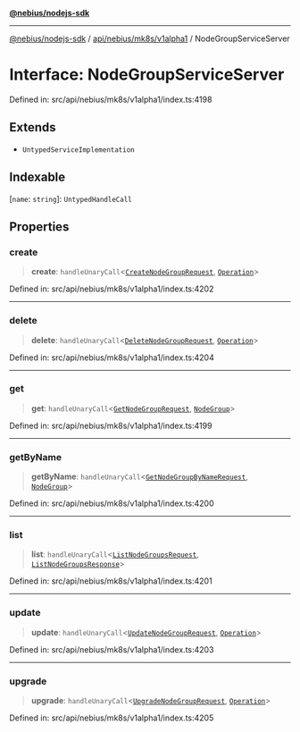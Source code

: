 [**@nebius/nodejs-sdk**](../../../../../README.md)

***

[@nebius/nodejs-sdk](../../../../../README.md) / [api/nebius/mk8s/v1alpha1](../README.md) / NodeGroupServiceServer

# Interface: NodeGroupServiceServer

Defined in: src/api/nebius/mk8s/v1alpha1/index.ts:4198

## Extends

- `UntypedServiceImplementation`

## Indexable

\[`name`: `string`\]: `UntypedHandleCall`

## Properties

### create

> **create**: `handleUnaryCall`\<[`CreateNodeGroupRequest`](CreateNodeGroupRequest.md), [`Operation`](../../../common/v1alpha1/interfaces/Operation.md)\>

Defined in: src/api/nebius/mk8s/v1alpha1/index.ts:4202

***

### delete

> **delete**: `handleUnaryCall`\<[`DeleteNodeGroupRequest`](DeleteNodeGroupRequest.md), [`Operation`](../../../common/v1alpha1/interfaces/Operation.md)\>

Defined in: src/api/nebius/mk8s/v1alpha1/index.ts:4204

***

### get

> **get**: `handleUnaryCall`\<[`GetNodeGroupRequest`](GetNodeGroupRequest.md), [`NodeGroup`](NodeGroup.md)\>

Defined in: src/api/nebius/mk8s/v1alpha1/index.ts:4199

***

### getByName

> **getByName**: `handleUnaryCall`\<[`GetNodeGroupByNameRequest`](GetNodeGroupByNameRequest.md), [`NodeGroup`](NodeGroup.md)\>

Defined in: src/api/nebius/mk8s/v1alpha1/index.ts:4200

***

### list

> **list**: `handleUnaryCall`\<[`ListNodeGroupsRequest`](ListNodeGroupsRequest.md), [`ListNodeGroupsResponse`](ListNodeGroupsResponse.md)\>

Defined in: src/api/nebius/mk8s/v1alpha1/index.ts:4201

***

### update

> **update**: `handleUnaryCall`\<[`UpdateNodeGroupRequest`](UpdateNodeGroupRequest.md), [`Operation`](../../../common/v1alpha1/interfaces/Operation.md)\>

Defined in: src/api/nebius/mk8s/v1alpha1/index.ts:4203

***

### upgrade

> **upgrade**: `handleUnaryCall`\<[`UpgradeNodeGroupRequest`](UpgradeNodeGroupRequest.md), [`Operation`](../../../common/v1alpha1/interfaces/Operation.md)\>

Defined in: src/api/nebius/mk8s/v1alpha1/index.ts:4205
